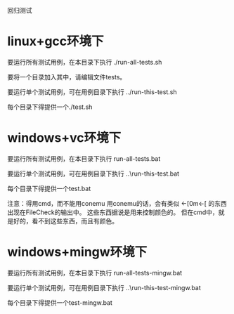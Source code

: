 回归测试

# linux+gcc环境下 
要运行所有测试用例，在本目录下执行
    ./run-all-tests.sh

要将一个目录加入其中，请编辑文件tests。

要运行单个测试用例，可在用例目录下执行
    ../run-this-test.sh

每个目录下得提供一个./test.sh

# windows+vc环境下

要运行所有测试用例，在本目录下执行
    run-all-tests.bat

要运行单个测试用例，可在用例目录下执行
    ..\run-this-test.bat

每个目录下得提供一个test.bat


注意：得用cmd，而不能用conemu
用conemu的话，会有类似
←[0m←[
的东西出现在FileCheck的输出中。
这些东西据说是用来控制颜色的。
但在cmd中，就是好的，看不到这些东西，而且有颜色。


# windows+mingw环境下
要运行所有测试用例，在本目录下执行
    run-all-tests-mingw.bat

要运行单个测试用例，可在用例目录下执行
    ..\run-this-test-mingw.bat

每个目录下得提供一个test-mingw.bat
